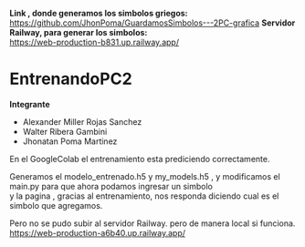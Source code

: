 **Link , donde generamos los simbolos griegos:** </br>
https://github.com/JhonPoma/GuardamosSimbolos---2PC-grafica
**Servidor Railway, para generar los simbolos:**</br>
https://web-production-b831.up.railway.app/


# EntrenandoPC2
**Integrante**
- Alexander Miller Rojas Sanchez
- Walter Ribera Gambini
- Jhonatan Poma Martinez

En el GoogleColab el entrenamiento esta prediciendo correctamente. </br>

Generamos el modelo_entrenado.h5 y my_models.h5 , y modificamos el main.py para que ahora podamos ingresar un simbolo </br>
y la pagina , gracias al entrenamiento, nos responda diciendo cual es el simbolo que agregamos.

Pero no se pudo subir al servidor Railway. pero de manera local si funciona.</br>
https://web-production-a6b40.up.railway.app/
